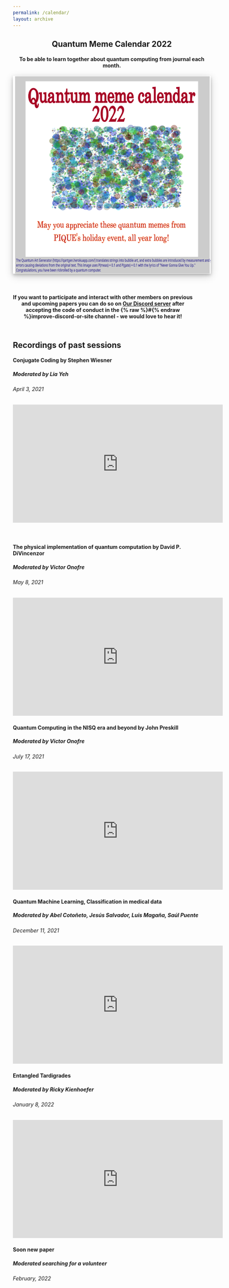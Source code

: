 ```yaml
---
permalink: /calendar/
layout: archive
---
```


<link href="/assets/css/areas.css" rel="stylesheet" type="text/css">
<link rel="stylesheet" href="http://netdna.bootstrapcdn.com/font-awesome/4.7.0/css/font-awesome.min.css">
<link rel="stylesheet" href="http://netdna.bootstrapcdn.com/bootstrap/3.3.7/css/bootstrap.min.css">
<link href="http://www.jqueryscript.net/css/jquerysctipttop.css" rel="stylesheet" type="text/css">
<script src="https://cdn.mathjax.org/mathjax/latest/MathJax.js?config=TeX-AMS-MML_HTMLorMML" type="text/javascript"></script>
<style>
.button {
  background-color: #4CAF50; /* Green */
  border: none;
  color: white;
  padding: 16px 32px;
  text-align: center;
  text-decoration: none;
  display: inline-block;
  font-size: 16px;
  margin: 4px 2px;
  transition-duration: 0.4s;
  cursor: pointer;
}

.qontributor {
  background-color: white;
  color: black;
  border: 2px solid #6d2f15;
  width: 48%;
}
.qontributor:hover {
  background-color: #6d2f15;
  color: white;
  width: 48%;
}


.qurator {
  background-color: white;
  color: black;
  border: 2px solid #005853;
  width: 48%;
}
.qurator:hover {
  background-color: #005853;
  color: white;
  width: 48%;
}

* {
  box-sizing: border-box;
}

.column {
  float: left;
  width: 50%;
  padding: 5px;
}

/* Clearfix (clear floats) */
.row::after {
  content: "";
  clear: both;
  display: table;
}

.page__footer {color: #FFFFFF;font-size: 16px;}
.site-logo img {
  max-height: 4rem;
}

.page__footer-copyright {
  font-size: 20px;
}


div p{
text-align: justify;”
}
	
.archive{
display: flex;
align-items: center;
flex-direction: column;
}	
	
</style>
<!-- Header -->

<header class="w3-display-container w3-content w3-wide" id="home">

<div class="w3-container w3-padding-32" id="projects" style="width: 55vw;">
    <h2 class="w3-border-bottom w3-border-light-grey w3-padding-16">Quantum Meme Calendar 2022</h2>
    <h4>To be able to learn together about quantum computing from journal each month.</h4>
  </div>

<div style="width: 55vw">
	<img src="/assets/images/calendar_2022/cover_2022.svg" style="background-color: white;box-shadow: 0 4px 8px 0 rgba(0, 0, 0, 0.2), 0 6px 20px 0 rgba(0, 0, 0, 0.19);display: block;margin-left: auto;margin-right: auto;">
</div>
<br> <br>

<div class="w3-container w3-padding-32" style="width: 50vw" >		
<h4>If you want to participate and interact with other members on previous and upcoming papers you can do so on  <a href="https://discord.gg/NDm9e9W">Our Discord server</a> after accepting the code of conduct in the {% raw %}#{% endraw %}improve-discord-or-site channel - we would love to hear it!</h4>
</div>


</header>


<div class="w3-container w3-padding-32" style="width: 55vw" >		

<h2>Recordings of past sessions</h2>
<div style="width: 55vw">
	<h4> Conjugate Coding by  Stephen Wiesner </h4>
	<h5> Moderated by Lia Yeh </h5>
	<h6> April 3, 2021 </h6>
	<iframe width="560" height="315" src="https://www.youtube.com/embed/EiDpvlSiC3k" frameborder="0" allow="accelerometer; autoplay; encrypted-media; gyroscope; picture-in-picture" allowfullscreen></iframe>
</div>
<br> <br>
	
<div style="width: 55vw">
	<h4>The physical implementation of quantum computation  by David P. DiVincenzor </h4>
	<h5> Moderated  by Victor Onofre </h5>
	<h6>May 8, 2021 </h6>
	<iframe width="560" height="315" src="https://www.youtube.com/embed/AVDIXNLGCDk" frameborder="0" allow="accelerometer; autoplay; encrypted-media; gyroscope; picture-in-picture" allowfullscreen></iframe>	
</div>


<div style="width: 55vw">
	<h4>Quantum Computing in the NISQ era and beyond by John Preskill </h4>
	<h5> Moderated  by Victor Onofre </h5>
	<h6>July 17, 2021 </h6>
	<iframe width="560" height="315" src="https://www.youtube.com/embed/J4JTumTV6C8" frameborder="0" allow="accelerometer; autoplay; encrypted-media; gyroscope; picture-in-picture" allowfullscreen></iframe>	
</div>


<div style="width: 55vw">
	<h4>Quantum Machine Learning, Classification in medical data </h4>
	<h5> Moderated  by  Abel Cotoñeto, Jesús Salvador, Luis Magaña, Saúl Puente</h5>
	<h6>December 11, 2021 </h6>
	<iframe width="560" height="315" src="https://www.youtube.com/embed/dx7eqQYPqeA" frameborder="0" allow="accelerometer; autoplay; encrypted-media; gyroscope; picture-in-picture" allowfullscreen></iframe>	
</div>


<div style="width: 55vw">
	<h4>Entangled Tardigrades </h4>
	<h5> Moderated  by  Ricky Kienhoefer</h5>
	<h6>January 8, 2022 </h6>
	<iframe width="560" height="315" src="https://www.youtube.com/embed/APx-WCMRKzg" frameborder="0" allow="accelerometer; autoplay; encrypted-media; gyroscope; picture-in-picture" allowfullscreen></iframe>	
</div>



<div style="width: 55vw">
	<h4>Soon new paper </h4>
	<h5> Moderated  searching for a volunteer </h5>
	<h6>February, 2022 </h6>
</div>
	
</div>
<!-- End page content -->
